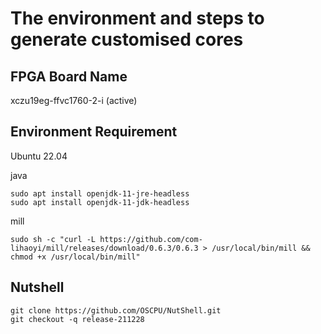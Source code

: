 # The environment and steps to generate customised cores

## FPGA Board Name

xczu19eg-ffvc1760-2-i (active)

## Environment Requirement

Ubuntu 22.04

java

```sudo apt install openjdk-11-jre-headless```\
```sudo apt install openjdk-11-jdk-headless```

mill

```sudo sh -c "curl -L https://github.com/com-lihaoyi/mill/releases/download/0.6.3/0.6.3 > /usr/local/bin/mill && chmod +x /usr/local/bin/mill"```

## Nutshell

```git clone https://github.com/OSCPU/NutShell.git```\
```git checkout -q release-211228```
